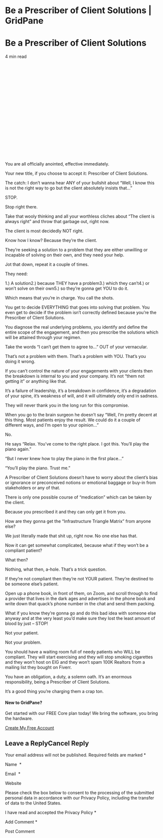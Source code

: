 # Be a Prescriber of Client Solutions | GridPane

# Be a Prescriber of Client Solutions

 

4 min read
![](data:image/svg+xml,%3Csvg%20xmlns='http://www.w3.org/2000/svg'%20width='1024'%20height='683'%20viewBox='0%200%201024%20683'%3E%3C/svg%3E)
You are all officially anointed, effective immediately.

Your new title, if you choose to accept it: Prescriber of Client Solutions.

The catch: I don’t wanna hear ANY of your bullshit about “Well, I know this is not the right way to go but the client absolutely insists that…”

STOP.

Stop right there.

Take that wooly thinking and all your worthless cliches about “The client is always right” and throw that garbage out, right now.

The client is most decidedly NOT right.

Know how I know? Because they’re the client.

They’re seeking a solution to a problem that they are either unwilling or incapable of solving on their own, and they need your help.

Jot that down, repeat it a couple of times.

They need:

1.) A solution2.) because THEY have a problem3.) which they can’t4.) or won’t solve on their own5.) so they’re gonna get YOU to do it.

Which means that you’re in charge. You call the shots.

You get to decide EVERYTHING that goes into solving that problem. You even get to decide if the problem isn’t correctly defined because you’re the Prescriber of Client Solutions.

You diagnose the real underlying problems, you identify and define the entire scope of the engagement, and then you prescribe the solutions which will be attained through your regimen.

Take the words “I can’t get them to agree to…” OUT of your vernacular.

That’s not a problem with them. That’s a problem with YOU. That’s you doing it wrong.

If you can’t control the nature of your engagements with your clients then the breakdown is internal to you and your company. It’s not “them not getting it” or anything like that.

It’s a failure of leadership, it’s a breakdown in confidence, it’s a degradation of your spine, it’s weakness of will, and it will ultimately only end in sadness.

They will never thank you in the long run for this compromise.

When you go to the brain surgeon he doesn’t say “Well, I’m pretty decent at this thing. Most patients enjoy the result. We could do it a couple of different ways, and I’m open to your opinion…”

No.

He says “Relax. You’ve come to the right place. I got this. You’ll play the piano again.”

“But I never knew how to play the piano in the first place…”

“You’ll play the piano. Trust me.”

A Prescriber of Client Solutions doesn’t have to worry about the client’s bias or ignorance or preconceived notions or emotional baggage or buy-in from stakeholders or any of that.

There is only one possible course of “medication” which can be taken by the client.

Because you prescribed it and they can only get it from you.

How are they gonna get the “Infrastructure Triangle Matrix” from anyone else?

We just literally made that shit up, right now. No one else has that.

Now it can get somewhat complicated, because what if they won’t be a compliant patient?

What then?

Nothing, what then, a-hole. That’s a trick question.

If they’re not compliant then they’re not YOUR patient. They’re destined to be someone else’s patient.

Open up a phone book, in front of them, on Zoom, and scroll through to find a provider that lives in the dark ages and advertises in the phone book and write down that quack’s phone number in the chat and send them packing.

What if you know they’re gonna go and do this bad idea with someone else anyway and at the very least you’d make sure they lost the least amount of blood by just – STOP!

Not your patient.

Not your problem.

You should have a waiting room full of needy patients who WILL be compliant. They will start exercising and they will stop smoking cigarettes and they won’t host on EIG and they won’t spam 100K Realtors from a mailing list they bought on Fiverr.

You have an obligation, a duty, a solemn oath. It’s an enormous responsibility, being a Prescriber of Client Solutions.

It’s a good thing you’re charging them a crap ton.

 

#### New to GridPane?

Get started with our FREE Core plan today! We bring the software, you bring the hardware.

[Create My Free Account](https://gridpane.com/checkout/?plan=core)

## Leave a ReplyCancel Reply

Your email address will not be published. Required fields are marked *

Name  *

Email  *

Website

Please check the box below to consent to the processing of the submitted personal data in accordance with our Privacy Policy, including the transfer of data to the United States.

I have read and accepted the Privacy Policy
		 *

Add Comment *

Post Comment

 

 